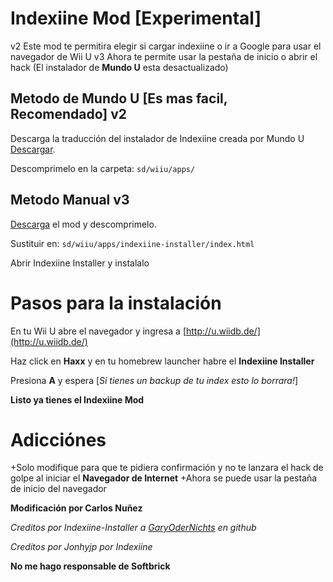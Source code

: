 # Indexiine Mod [Experimental]
v2 Este mod te permitira elegir si cargar indexiine o ir a Google para usar el navegador de Wii U
v3 Ahora te permite usar la pestaña de inicio o abrir el hack (El instalador de **Mundo U** esta desactualizado)
## Metodo de Mundo U [Es mas facil, Recomendado] v2
Descarga la traducción del instalador de Indexiine creada por Mundo U [Descargar](https://mega.nz/file/Cz5xRbrZ#8cxx51UlARuy0J5fM1nTLabiaS1P9waoi-4zIAWwJKI).

Descomprimelo en la carpeta: `sd/wiiu/apps/`

## Metodo Manual v3

[Descarga](https://github.com/Carlitosnu/indexiine-mod/releases/tag/v3) el mod y descomprimelo.

Sustituir en: `sd/wiiu/apps/indexiine-installer/index.html`

Abrir Indexiine Installer y instalalo
# Pasos para la instalación
En tu Wii U abre el navegador y ingresa a [http://u.wiidb.de/](http://u.wiidb.de/)

Haz click en __Haxx__ y en tu homebrew launcher habre el **Indexiine Installer**

Presiona __A__ y espera             [_Si tienes un backup de tu index esto lo borrara!_]

__Listo ya tienes el Indexiine Mod__

# Adicciónes
 +Solo modifique para que te pidiera confirmación y no te lanzara el hack de golpe al iniciar el __Navegador de Internet__
 +Ahora se puede usar la pestaña de inicio del navegador

__Modificación por Carlos Nuñez__

*Creditos por Indexiine-Installer a [GaryOderNichts](https://github.com/GaryOderNichts) en github*

*Creditos por Jonhyjp por Indexiine*

__No me hago responsable de Softbrick__
